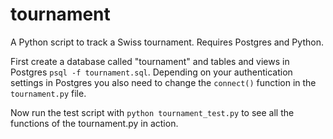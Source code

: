 # tournament

A Python script to track a Swiss tournament. Requires Postgres and Python.

First create a database called "tournament" and tables and views in Postgres  `psql -f tournament.sql`. Depending on your authentication settings in Postgres you also need to change the `connect()` function in the `tournament.py` file. 

Now run the test script with `python tournament_test.py` to see all the functions of the tournament.py in action. 
